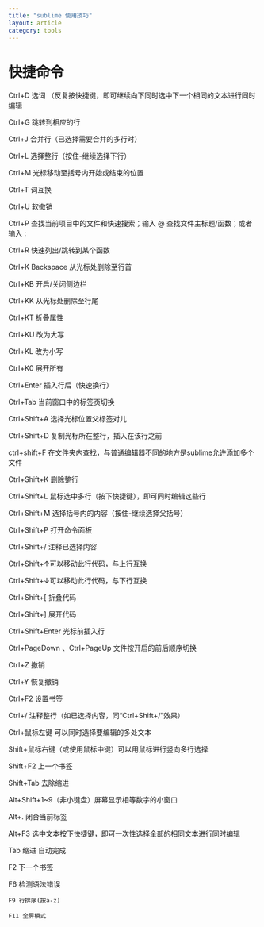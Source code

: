 ```yaml
---
title: "sublime 使用技巧"
layout: article
category: tools
---
```


# 快捷命令

  Ctrl+D 选词 （反复按快捷键，即可继续向下同时选中下一个相同的文本进行同时编辑

   Ctrl+G 跳转到相应的行
  
   Ctrl+J 合并行（已选择需要合并的多行时）
   
   Ctrl+L 选择整行（按住-继续选择下行）
   
   Ctrl+M 光标移动至括号内开始或结束的位置
   
   Ctrl+T 词互换
   
   Ctrl+U 软撤销
   
   Ctrl+P 查找当前项目中的文件和快速搜索；输入 @ 查找文件主标题/函数；或者输入 :
   
   Ctrl+R 快速列出/跳转到某个函数
   
   Ctrl+K Backspace 从光标处删除至行首
   
   Ctrl+KB 开启/关闭侧边栏
   
   Ctrl+KK 从光标处删除至行尾
   
   Ctrl+KT 折叠属性
   
   Ctrl+KU 改为大写
   
   Ctrl+KL 改为小写
   
   Ctrl+K0 展开所有
 
   Ctrl+Enter 插入行后（快速换行）
 
   Ctrl+Tab 当前窗口中的标签页切换
   
   Ctrl+Shift+A 选择光标位置父标签对儿
   
   Ctrl+Shift+D 复制光标所在整行，插入在该行之前
   
   ctrl+shift+F 在文件夹内查找，与普通编辑器不同的地方是sublime允许添加多个文件
   
   Ctrl+Shift+K 删除整行
   
   Ctrl+Shift+L 鼠标选中多行（按下快捷键），即可同时编辑这些行
   
   Ctrl+Shift+M 选择括号内的内容（按住-继续选择父括号）
   
   Ctrl+Shift+P 打开命令面板
   
   Ctrl+Shift+/ 注释已选择内容
   
   Ctrl+Shift+↑可以移动此行代码，与上行互换
   
   Ctrl+Shift+↓可以移动此行代码，与下行互换
   
   Ctrl+Shift+[ 折叠代码
   
   Ctrl+Shift+] 展开代码
   
   Ctrl+Shift+Enter 光标前插入行
   
   Ctrl+PageDown 、Ctrl+PageUp 文件按开启的前后顺序切换

   Ctrl+Z 撤销
   
   Ctrl+Y 恢复撤销
   
   Ctrl+F2 设置书签
   
   Ctrl+/ 注释整行（如已选择内容，同“Ctrl+Shift+/”效果）
   
   Ctrl+鼠标左键 可以同时选择要编辑的多处文本

   
   Shift+鼠标右键（或使用鼠标中键）可以用鼠标进行竖向多行选择
   
   Shift+F2 上一个书签
   
   Shift+Tab 去除缩进
   
   Alt+Shift+1~9（非小键盘）屏幕显示相等数字的小窗口

   Alt+. 闭合当前标签
   
   Alt+F3 选中文本按下快捷键，即可一次性选择全部的相同文本进行同时编辑

   Tab 缩进 自动完成

   F2 下一个书签
   
   F6 检测语法错误
   
	F9 行排序(按a-z)
   
	F11 全屏模式

